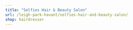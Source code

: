```yaml
---
title: "Selfies Hair & Beauty Salon"
url: /leigh-park-havant/selfies-hair-and-beauty-salon/
shop: hairdresser
---
```

